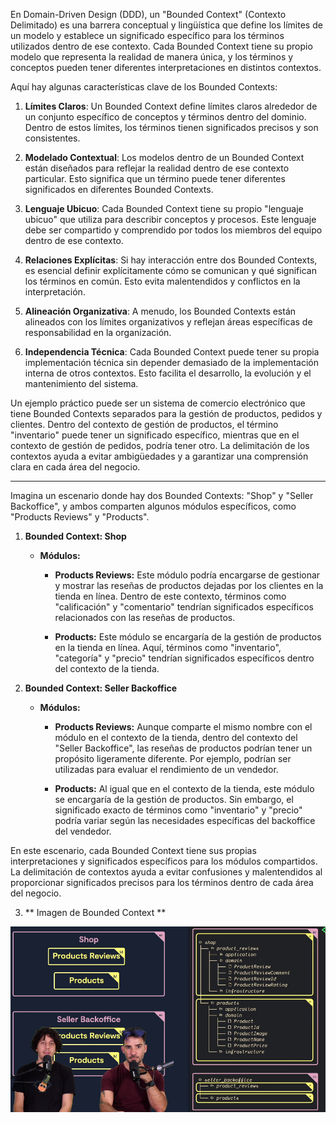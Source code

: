 En Domain-Driven Design (DDD), un "Bounded Context" (Contexto Delimitado) es una barrera conceptual y lingüística que define los límites de un modelo y establece un significado específico para los términos utilizados dentro de ese contexto. Cada Bounded Context tiene su propio modelo que representa la realidad de manera única, y los términos y conceptos pueden tener diferentes interpretaciones en distintos contextos.

Aquí hay algunas características clave de los Bounded Contexts:

1. **Límites Claros**: Un Bounded Context define límites claros alrededor de un conjunto específico de conceptos y términos dentro del dominio. Dentro de estos límites, los términos tienen significados precisos y son consistentes.

2. **Modelado Contextual**: Los modelos dentro de un Bounded Context están diseñados para reflejar la realidad dentro de ese contexto particular. Esto significa que un término puede tener diferentes significados en diferentes Bounded Contexts.

3. **Lenguaje Ubicuo**: Cada Bounded Context tiene su propio "lenguaje ubicuo" que utiliza para describir conceptos y procesos. Este lenguaje debe ser compartido y comprendido por todos los miembros del equipo dentro de ese contexto.

4. **Relaciones Explícitas**: Si hay interacción entre dos Bounded Contexts, es esencial definir explícitamente cómo se comunican y qué significan los términos en común. Esto evita malentendidos y conflictos en la interpretación.

5. **Alineación Organizativa**: A menudo, los Bounded Contexts están alineados con los límites organizativos y reflejan áreas específicas de responsabilidad en la organización.

6. **Independencia Técnica**: Cada Bounded Context puede tener su propia implementación técnica sin depender demasiado de la implementación interna de otros contextos. Esto facilita el desarrollo, la evolución y el mantenimiento del sistema.

Un ejemplo práctico puede ser un sistema de comercio electrónico que tiene Bounded Contexts separados para la gestión de productos, pedidos y clientes. Dentro del contexto de gestión de productos, el término "inventario" puede tener un significado específico, mientras que en el contexto de gestión de pedidos, podría tener otro. La delimitación de los contextos ayuda a evitar ambigüedades y a garantizar una comprensión clara en cada área del negocio.

---

Imagina un escenario donde hay dos Bounded Contexts: "Shop" y "Seller Backoffice", y ambos comparten algunos módulos específicos, como "Products Reviews" y "Products".

1. **Bounded Context: Shop**
    - **Módulos:**
        - **Products Reviews:** Este módulo podría encargarse de gestionar y mostrar las reseñas de productos dejadas por los clientes en la tienda en línea. Dentro de este contexto, términos como "calificación" y "comentario" tendrían significados específicos relacionados con las reseñas de productos.

        - **Products:** Este módulo se encargaría de la gestión de productos en la tienda en línea. Aquí, términos como "inventario", "categoría" y "precio" tendrían significados específicos dentro del contexto de la tienda.

2. **Bounded Context: Seller Backoffice**
    - **Módulos:**
        - **Products Reviews:** Aunque comparte el mismo nombre con el módulo en el contexto de la tienda, dentro del contexto del "Seller Backoffice", las reseñas de productos podrían tener un propósito ligeramente diferente. Por ejemplo, podrían ser utilizadas para evaluar el rendimiento de un vendedor.

        - **Products:** Al igual que en el contexto de la tienda, este módulo se encargaría de la gestión de productos. Sin embargo, el significado exacto de términos como "inventario" y "precio" podría variar según las necesidades específicas del backoffice del vendedor.

En este escenario, cada Bounded Context tiene sus propias interpretaciones y significados específicos para los módulos compartidos. La delimitación de contextos ayuda a evitar confusiones y malentendidos al proporcionar significados precisos para los términos dentro de cada área del negocio.

3. ** Imagen de Bounded Context **

 ![Bounded Context](https://raw.githubusercontent.com/HectorOrlando/documentacion/main/src/img/06-Bounded-Contexts.png)